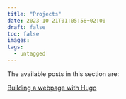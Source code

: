 ```yaml
---
title: "Projects"
date: 2023-10-21T01:05:58+02:00
draft: false
toc: false
images:
tags:
  - untagged
---
```


The available posts in this section are:

[Building a webpage with Hugo](posts/miscellaneous-hugo.md)